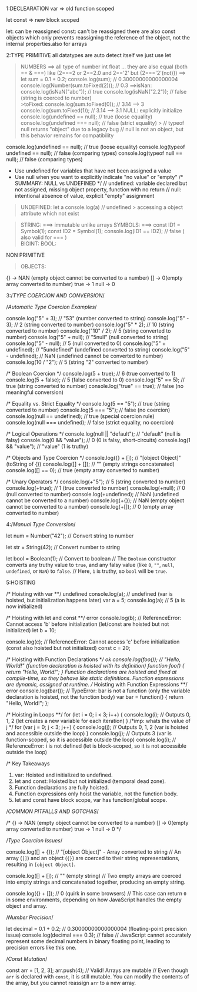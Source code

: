 1:DECLEARATION 
var => 
	old
	function scoped

let const =>
	new 
	block scoped

let: can be reassigned
const: can't be reassigned
	   there are also const objects which only prevents reassigning the reference of the object, not the internal properties.also for arrays

2:TYPE
PRIMITIVE
all datatypes are auto detect itself we just use let 
> NUMBERS ==> all type of number int float ... they are also equal (both == & ===) like (2===2 or 2==2.0 and 2=='2' but {2==='2'(not)})
		  ==>	let sum = 0.1 + 0.2;
				console.log(sum);                // 0.30000000000000004
				console.log(Number(sum.toFixed(2))); // 0.3
		  ==>isNan: console.log(isNaN("abc")); // true
				    console.log(isNaN("2.2")); // false (string is coerced to number)           
			>toFixed: console.log(sum.toFixed(0)); // 3.14 --> 3
					  console.log(sum.toFixed(1)); // 3.14 --> 3.1
> NULL: explicitly initialize
		console.log(undefined == null);  // true (loose equality)
		console.log(undefined === null); // false (strict equality)
		>	// typeof null returns "object" due to a legacy bug
			// null is not an object, but this behavior remains for compatibility

console.log(undefined == null); // true (loose equality)
console.log(typeof undefined == null); // false (comparing types)
console.log(typeof null == null); // false (comparing types)
 - Use undefined for variables that have not been assigned a value
 - Use null when you want to explicitly indicate "no value" or "empty"
	/* SUMMARY: NULL vs UNDEFINED */
// undefined: variable declared but not assigned, missing object property, function with no return
// null: intentional absence of value, explicit "empty" assignment


> UNDEFINED: 
		let a 
		console.log(a) // undefined
		> accessing a object attribute which not exist
		
> STRING:
		===> immutable unlike arrays
> SYMBOLS:
		===>  	const ID1 = Symbol(1);
				const ID2 = Symbol(1);
				console.log(ID1 == ID2); // false ( also valid for === )		
> BIGINT:
> BOOL:

NON PRIMITIVE
> OBJECTS:


{} -> NAN (empty object cannot be converted to a number)
[] -> 0(empty array converted to number)
true -> 1
null -> 0



3:/*TYPE COERCION AND CONVERSION*/

/*Automatic Type Coercion Examples*/

console.log("5" + 3);         // "53" (number converted to string)
console.log("5" - 3);         // 2 (string converted to number)
console.log("5" * 2);         // 10 (string converted to number)
console.log("10" / 2);        // 5 (string converted to number)
console.log("5" + null);      // "5null" (null converted to string)
console.log("5" - null);      // 5 (null converted to 0)
console.log("5" + undefined); // "5undefined" (undefined converted to string)
console.log("5" - undefined); // NaN (undefined cannot be converted to number)
console.log(10 / "2");        // 5 (string "2" converted to number)

/* Boolean Coercion */
console.log(5 + true);        // 6 (true converted to 1)
console.log(5 + false);       // 5 (false converted to 0)
console.log("5" == 5);        // true (string converted to number)
console.log("true" == true);  // false (no meaningful conversion)

/* Equality vs. Strict Equality */
console.log(5 == "5");            // true (string converted to number)
console.log(5 === "5");           // false (no coercion)
console.log(null == undefined);   // true (special coercion rule)
console.log(null === undefined);  // false (strict equality, no coercion)

/* Logical Operations */
console.log(null || "default");   // "default" (null is falsy)
console.log(0 && "value");        // 0 (0 is falsy, short-circuits)
console.log(1 && "value");        // "value" (1 is truthy)

/* Objects and Type Coercion */
console.log({} + []);             // "[object Object]" (toString of {})
console.log([] + []);             // "" (empty strings concatenated)
console.log([] == 0);             // true (empty array converted to number)

/* Unary Operators */
console.log(+"5");                // 5 (string converted to number)
console.log(+true);               // 1 (true converted to number)
console.log(+null);               // 0 (null converted to number)
console.log(+undefined);          // NaN (undefined cannot be converted to a number)
console.log(+{});                 // NaN (empty object cannot be converted to a number)
console.log(+[]);                 // 0 (empty array converted to number)



4:/*Manual Type Conversion*/

let num = Number("42");           // Convert string to number

let str = String(42);             // Convert number to string

let bool = Boolean(1);            // Convert to boolean
// The `Boolean` constructor converts any truthy value to `true`, and any falsy value (like `0`, `""`, `null`, `undefined`, or `NaN`) to `false`.
// Here, `1` is truthy, so `bool` will be `true`.


5:HOISTING

/* Hoisting with var **/ undefined
console.log(a);  // undefined (var is hoisted, but initialization happens later)
var a = 5;
console.log(a);  // 5 (a is now initialized)

/* Hoisting with let and const **/ error
console.log(b);  // ReferenceError: Cannot access 'b' before initialization (let/const are hoisted but not initialized)
let b = 10;

console.log(c);  // ReferenceError: Cannot access 'c' before initialization (const also hoisted but not initialized)
const c = 20;

/* Hoisting with Function Declarations **/  ok 
console.log(foo());  // "Hello, World!" (function declaration is hoisted with its definition)
function foo() {
    return "Hello, World!";
}
Function declarations are hoisted and fixed at compile-time, so they behave like static definitions.
Function expressions are dynamic, assigned at runtime.
/* Hoisting with Function Expressions **/ error
console.log(bar());  // TypeError: bar is not a function (only the variable declaration is hoisted, not the function body)
var bar = function() {
    return "Hello, World!";
};

/* Hoisting in Loops **/
for (let i = 0; i < 3; i++) {
    console.log(i);  // Outputs 0, 1, 2 (let creates a new variable for each iteration)
}
/*imp: whats the value of j */
for (var j = 0; j < 3; j++) {
    console.log(j);  // Outputs 0, 1, 2 (var is hoisted and accessible outside the loop)
}
console.log(j);  // Outputs 3 (var is function-scoped, so it is accessible outside the loop)
console.log(i);  // ReferenceError: i is not defined (let is block-scoped, so it is not accessible outside the loop)

/* Key Takeaways

1. var: Hoisted and initialized to undefined.
2. let and const: Hoisted but not initialized (temporal dead zone).
3. Function declarations are fully hoisted.
4. Function expressions only hoist the variable, not the function body.
5. let and const have block scope, var has function/global scope.



/*COMMON PITFALLS AND GOTCHAS*/

/*
{} -> NAN (empty object cannot be converted to a number)
[] -> 0(empty array converted to number)
true -> 1
null -> 0
*/

/*Type Coercion Issues*/

console.log([] + {});          // "[object Object]" - Array converted to string
// An array (`[]`) and an object (`{}`) are coerced to their string representations, resulting in `[object Object]`.

console.log([] + []);          // "" (empty string)
// Two empty arrays are coerced into empty strings and concatenated together, producing an empty string.

console.log({} + []);          // 0 (quirk in some browsers)
// This case can return `0` in some environments, depending on how JavaScript handles the empty object and array.


/*Number Precision*/

let decimal = 0.1 + 0.2;       // 0.30000000000000004 (floating-point precision issue)
console.log(decimal === 0.3);  // false
// JavaScript cannot accurately represent some decimal numbers in binary floating point, leading to precision errors like this one.


/*Const Mutation*/

const arr = [1, 2, 3];
arr.push(4);                   // Valid! Arrays are mutable
// Even though `arr` is declared with `const`, it is still mutable. You can modify the contents of the array, but you cannot reassign `arr` to a new array.

